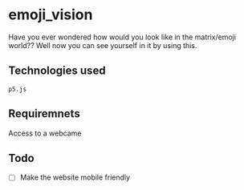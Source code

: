 # emoji_vision
Have you ever wondered how would you look like in the matrix/emoji world?? Well now you can see yourself in it
by using this.

## Technologies used
```p5.js```

## Requiremnets 
Access to a webcame

## Todo
- [ ] Make the website mobile friendly 
